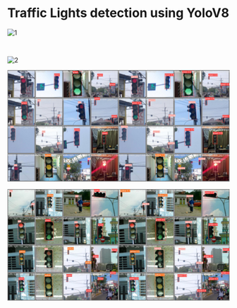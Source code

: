 # Traffic Lights detection using YoloV8



![1]("./figs/confusion_matrix.png")

<br />

![2]("./figs/results.png")


<div style="display: flex; justify-content: center;">
    <img src="./figs/val_batch1_labels.jpg" alt="Image 1" style="width: 50%;">
    <img src="./figs/val_batch1_pred.jpg" alt="Image 2" style="width: 50%;">
</div>

<br/>


<div style="display: flex; justify-content: center;">
    <img src="./figs/val_batch2_labels.jpg" alt="Image 1" style="width: 50%;">
    <img src="./figs/val_batch2_pred.jpg" alt="Image 2" style="width: 50%;">
</div>
